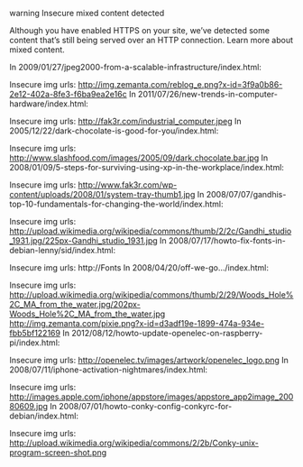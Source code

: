 warning
Insecure mixed content detected

Although you have enabled HTTPS on your site, we’ve detected some content that’s still being served over an HTTP connection. Learn more about mixed content.

In 2009/01/27/jpeg2000-from-a-scalable-infrastructure/index.html:

Insecure img urls:
http://img.zemanta.com/reblog_e.png?x-id=3f9a0b86-2e12-402a-8fe3-f6ba9ea2e16c
In 2011/07/26/new-trends-in-computer-hardware/index.html:

Insecure img urls:
http://fak3r.com/industrial_computer.jpeg
In 2005/12/22/dark-chocolate-is-good-for-you/index.html:

Insecure img urls:
http://www.slashfood.com/images/2005/09/dark.chocolate.bar.jpg
In 2008/01/09/5-steps-for-surviving-using-xp-in-the-workplace/index.html:

Insecure img urls:
http://www.fak3r.com/wp-content/uploads/2008/01/system-tray-thumb1.jpg
In 2008/07/07/gandhis-top-10-fundamentals-for-changing-the-world/index.html:

Insecure img urls:
http://upload.wikimedia.org/wikipedia/commons/thumb/2/2c/Gandhi_studio_1931.jpg/225px-Gandhi_studio_1931.jpg
In 2008/07/17/howto-fix-fonts-in-debian-lenny/sid/index.html:

Insecure img urls:
http://Fonts
In 2008/04/20/off-we-go.../index.html:

Insecure img urls:
http://upload.wikimedia.org/wikipedia/commons/thumb/2/29/Woods_Hole%2C_MA_from_the_water.jpg/202px-Woods_Hole%2C_MA_from_the_water.jpg
http://img.zemanta.com/pixie.png?x-id=d3adf19e-1899-474a-934e-fbb5bf122169
In 2012/08/12/howto-update-openelec-on-raspberry-pi/index.html:

Insecure img urls:
http://openelec.tv/images/artwork/openelec_logo.png
In 2008/07/11/iphone-activation-nightmares/index.html:

Insecure img urls:
http://images.apple.com/iphone/appstore/images/appstore_app2image_20080609.jpg
In 2008/07/01/howto-conky-config-conkyrc-for-debian/index.html:

Insecure img urls:
http://upload.wikimedia.org/wikipedia/commons/2/2b/Conky-unix-program-screen-shot.png
